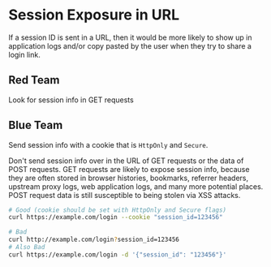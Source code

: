 # Session Exposure in URL

If a session ID is sent in a URL, then it would be more likely to show up in application logs and/or copy pasted by the user when they try to share a login link.

## Red Team

Look for session info in GET requests

## Blue Team

Send session info with a cookie that is `HttpOnly` and `Secure`.

Don't send session info over in the URL of GET requests or the data of POST requests. GET requests are likely to expose session info, because they are often stored in browser histories, bookmarks, referrer headers, upstream proxy logs, web application logs, and many more potential places. POST request data is still susceptible to being stolen via XSS attacks.

```bash
# Good (cookie should be set with HttpOnly and Secure flags)
curl https://example.com/login --cookie "session_id=123456"

# Bad
curl http://example.com/login?session_id=123456
# Also Bad
curl https://example.com/login -d '{"session_id": "123456"}'
```
